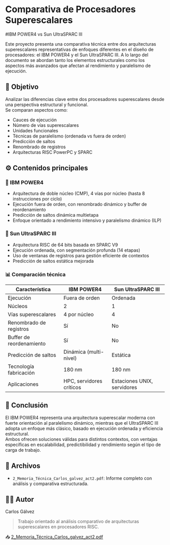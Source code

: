 # Comparativa de Procesadores Superescalares  
#IBM POWER4 vs Sun UltraSPARC III

Este proyecto presenta una comparativa técnica entre dos arquitecturas superescalares representativas de enfoques diferentes en el diseño de procesadores: el IBM POWER4 y el Sun UltraSPARC III. A lo largo del documento se abordan tanto los elementos estructurales como los aspectos más avanzados que afectan al rendimiento y paralelismo de ejecución.

## 🧠 Objetivo

Analizar las diferencias clave entre dos procesadores superescalares desde una perspectiva estructural y funcional.  
Se comparan aspectos como:

- Cauces de ejecución  
- Número de vías superescalares  
- Unidades funcionales  
- Técnicas de paralelismo (ordenada vs fuera de orden)  
- Predicción de saltos  
- Renombrado de registros  
- Arquitecturas RISC PowerPC y SPARC

## ⚙️ Contenidos principales

### 🔹 IBM POWER4
- Arquitectura de doble núcleo (CMP), 4 vías por núcleo (hasta 8 instrucciones por ciclo)
- Ejecución fuera de orden, con renombrado dinámico y buffer de reordenamiento
- Predicción de saltos dinámica multietapa
- Enfoque orientado a rendimiento intensivo y paralelismo dinámico (ILP)

### 🔹 Sun UltraSPARC III
- Arquitectura RISC de 64 bits basada en SPARC V9
- Ejecución ordenada, con segmentación profunda (14 etapas)
- Uso de ventanas de registros para gestión eficiente de contextos
- Predicción de saltos estática mejorada

### 📊 Comparación técnica

| Característica              | IBM POWER4                 | Sun UltraSPARC III             |
|----------------------------|----------------------------|--------------------------------|
| Ejecución                  | Fuera de orden             | Ordenada                       |
| Núcleos                    | 2                          | 1                              |
| Vías superescalares        | 4 por núcleo               | 4                              |
| Renombrado de registros    | Sí                         | No                             |
| Buffer de reordenamiento   | Sí                         | No                             |
| Predicción de saltos       | Dinámica (multi-nivel)     | Estática                       |
| Tecnología fabricación     | 180 nm                     | 180 nm                         |
| Aplicaciones               | HPC, servidores críticos   | Estaciones UNIX, servidores    |

## 📝 Conclusión

El IBM POWER4 representa una arquitectura superescalar moderna con fuerte orientación al paralelismo dinámico, mientras que el UltraSPARC III adopta un enfoque más clásico, basado en ejecución ordenada y eficiencia estructural.  
Ambos ofrecen soluciones válidas para distintos contextos, con ventajas específicas en escalabilidad, predictibilidad y rendimiento según el tipo de carga de trabajo.

## 📂 Archivos

- `2_Memoria_Técnica_Carlos_galvez_act2.pdf`: Informe completo con análisis y comparativa estructurada.

## 🧑‍💻 Autor

Carlos Gálvez

> Trabajo orientado al análisis comparativo de arquitecturas superescalares en procesadores RISC.

📥 [2_Memoria_Técnica_Carlos_galvez_act2.pdf](./2_Memoria_Técnica_Carlos_galvez_act2.pdf)
